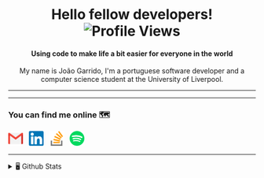<h1 align="center"> Hello fellow developers! <img alt="Profile Views" height="18px" src="https://komarev.com/ghpvc/?username=joaogarrido98&label=Profile%20views&color=orange&style=flat"/></h1>
<h4 align="center">Using code to make life a bit easier for everyone in the world</h4>
<p align="center">My name is João Garrido, I'm a portuguese software developer and a computer science student at the University of Liverpool. </p>

---
<!--
### Top Languages and Frameworks:
<p align="center">
  <img alt="Kotlin" height="30em" src="https://github.com/joaogarrido98/joaogarrido98/blob/main/resources/kotlin.svg?raw=true" />
  <img alt="Java" height="30em" src="https://github.com/joaogarrido98/joaogarrido98/blob/main/resources/java.svg?raw=true" />
  <img alt="Ktor" height="30em" src="https://github.com/joaogarrido98/joaogarrido98/blob/main/resources/ktor.svg?raw=true" />
  <img alt="JavaScript" height="30em" src="https://github.com/joaogarrido98/joaogarrido98/blob/main/resources/javasricpt.svg?raw=true" />
  <img alt="Haskell" height="30em" src="https://github.com/joaogarrido98/joaogarrido98/blob/main/resources/haskell.svg?raw=true" />
  <img alt="PHP" height="30em" src="https://github.com/joaogarrido98/joaogarrido98/blob/main/resources/php.svg?raw=true" />
  <img alt="SQL" height="30em" src="https://github.com/joaogarrido98/joaogarrido98/blob/main/resources/sql.svg?raw=true" />
  <img alt="Firebase" height="30em" src="https://github.com/joaogarrido98/joaogarrido98/blob/main/resources/kotlin.svg?raw=true" />
  <img alt="Bootstrap" height="30em" src="https://github.com/joaogarrido98/joaogarrido98/blob/main/resources/bootstrap.svg?raw=true" />
</p>

### Tools:
<p align="center">
  <img alt="VS Code" height="30em" src="https://github.com/joaogarrido98/joaogarrido98/blob/main/resources/vscode.svg?raw=true" />
  <img alt="Android Studio" height="30em" src="https://github.com/joaogarrido98/joaogarrido98/blob/main/resources/android.svg?raw=true" />
  <img alt="IntelliJ IDEA" height="30em" src="https://github.com/joaogarrido98/joaogarrido98/blob/main/resources/intelli.svg?raw=true" />
  <img alt="Postman" height="30em" src="https://github.com/joaogarrido98/joaogarrido98/blob/main/resources/postman.svg?raw=true" />
</p>
-->
---

### You can find me online 🗺️

[<img alt="João | Gmail" height="30em" src="https://github.com/joaogarrido98/joaogarrido98/blob/main/resources/gmail.svg?raw=true" />][mail] &nbsp;
[<img alt="João | LinkedIn" height="30em" src="https://github.com/joaogarrido98/joaogarrido98/blob/main/resources/linkedin.svg?raw=true" />][linkedin] &nbsp;
[<img alt="João | StackOverflow" height="30em" src="https://github.com/joaogarrido98/joaogarrido98/blob/main/resources/stack-overflow.svg?raw=true" />][stackoverflow] &nbsp;
[<img alt="João | Spotify" height="30em" src="https://github.com/joaogarrido98/joaogarrido98/blob/main/resources/spotify.svg?raw=true" />][spotify] &nbsp;


[portfolio]: https://joaogarrido.github.io/joao-garrido/
[mail]:mailto:joao.melo.garrido@gmail.com
[linkedin]: https://www.linkedin.com/in/jo%C3%A3o-garrido-40098a133/
[stackoverflow]: https://stackoverflow.com/users/12801831/jo%c3%a3o-garrido
[spotify]: https://open.spotify.com/user/21swkzdu5sl6wzzxblc43zf3y

---

<details>	
  <summary> 🖥️ Github Stats</b></summary>
  <br />
  <p align="center">
    <img alt="Stats" height="185em" src="https://github-readme-stats.vercel.app/api?username=joaogarrido98&count_private=true&show_icons=true&theme=slateorange" />
    &nbsp
    <img alt="Most used languages" height="185em" src="https://github-readme-stats.vercel.app/api/top-langs/?username=joaogarrido98&count_private=true&show_icons=true&layout=compact&langs_count=8&theme=slateorange" />
  </p>
</details>


